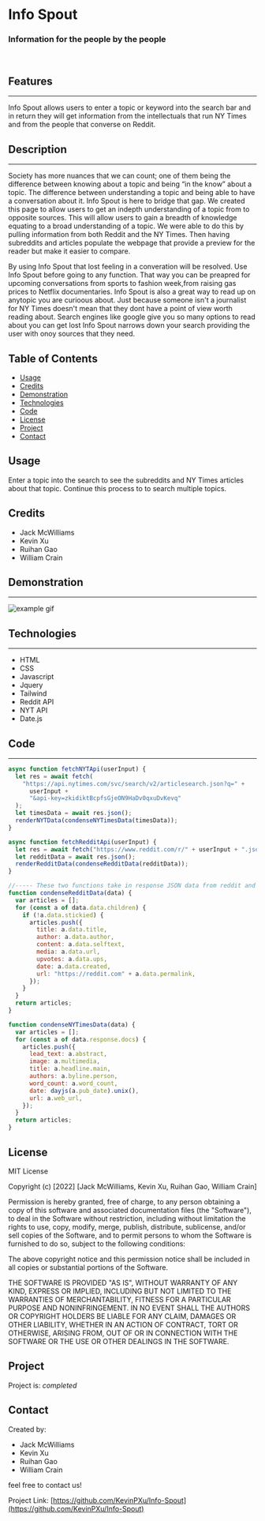 # <Info Spout>

# Info Spout
### Information for the people by the people
<br>

## Features
---
Info Spout allows users to enter a topic or keyword into the search bar and in return they will get information from the intellectuals that run NY Times and from the people that  converse on Reddit.


## Description
---
Society has more nuances that we can count; one of them being the difference between knowing about a topic and being “in the know” about a topic. The difference between understanding a topic and being able to have a conversation about it. Info Spout is here to bridge that gap. We created this page to allow users to get an indepth understanding of a topic from to opposite sources. This will allow users to gain a breadth of knowledge equating to a broad understanding of a topic. We were able to do this by pulling information from both Reddit and the NY Times. Then having subreddits and articles populate the webpage that provide a preview for the reader but make it easier to compare. 

By using Info Spout that lost feeling in a converation will be resolved. Use Info Spout before going to any function. That way you can be preapred for upcoming conversations from sports to fashion week,from raising gas prices to Netflix documentaries. Info Spout is also a great way to read up on anytopic you are curioous about. Just because someone isn't a journalist for NY Times doesn't mean that they dont have a point of view worth reading about. Search engines like google give you so many options to read about you can get lost Info Spout narrows down your search providing the user with onoy sources that they need.

## Table of Contents
* [Usage](#Usage)
* [Credits](#credits)
* [Demonstration](#demonstration)
* [Technologies](#Technologies)
* [Code](#Code)
* [License](#license)
* [Project](#Project)
* [Contact](#Contact)


## Usage

Enter a topic into the search to see the subreddits and NY Times articles about that topic. Continue this process to to search multiple topics. 

## Credits

- Jack McWilliams
- Kevin Xu
- Ruihan Gao
- William Crain

## Demonstration
---
![example gif](./Info-Spout.gif)

## Technologies
---
* HTML
* CSS
* Javascript
* Jquery
* Tailwind
* Reddit API
* NYT API
* Date.js

## Code 
---
```JavaScript
async function fetchNYTApi(userInput) {
  let res = await fetch(
    "https://api.nytimes.com/svc/search/v2/articlesearch.json?q=" +
      userInput +
      "&api-key=zkidiktBcpfsGjeON9HaDv0qxuDvKevq"
  );
  let timesData = await res.json();
  renderNYTData(condenseNYTimesData(timesData));
}

async function fetchRedditApi(userInput) {
  let res = await fetch("https://www.reddit.com/r/" + userInput + ".json");
  let redditData = await res.json();
  renderRedditData(condenseRedditData(redditData));
}

//----- These two functions take in response JSON data from reddit and NYT and returns a list of objects with relevant data -----
function condenseRedditData(data) {
  var articles = [];
  for (const a of data.data.children) {
    if (!a.data.stickied) {
      articles.push({
        title: a.data.title,
        author: a.data.author,
        content: a.data.selftext,
        media: a.data.url,
        upvotes: a.data.ups,
        date: a.data.created,
        url: "https://reddit.com" + a.data.permalink,
      });
    }
  }
  return articles;
}

function condenseNYTimesData(data) {
  var articles = [];
  for (const a of data.response.docs) {
    articles.push({
      lead_text: a.abstract,
      image: a.multimedia,
      title: a.headline.main,
      authors: a.byline.person,
      word_count: a.word_count,
      date: dayjs(a.pub_date).unix(),
      url: a.web_url,
    });
  }
  return articles;
}

```
## License

MIT License

Copyright (c) [2022] [Jack McWilliams, Kevin Xu, Ruihan Gao, William Crain]

Permission is hereby granted, free of charge, to any person obtaining a copy
of this software and associated documentation files (the "Software"), to deal
in the Software without restriction, including without limitation the rights
to use, copy, modify, merge, publish, distribute, sublicense, and/or sell
copies of the Software, and to permit persons to whom the Software is
furnished to do so, subject to the following conditions:

The above copyright notice and this permission notice shall be included in all
copies or substantial portions of the Software.

THE SOFTWARE IS PROVIDED "AS IS", WITHOUT WARRANTY OF ANY KIND, EXPRESS OR
IMPLIED, INCLUDING BUT NOT LIMITED TO THE WARRANTIES OF MERCHANTABILITY,
FITNESS FOR A PARTICULAR PURPOSE AND NONINFRINGEMENT. IN NO EVENT SHALL THE
AUTHORS OR COPYRIGHT HOLDERS BE LIABLE FOR ANY CLAIM, DAMAGES OR OTHER
LIABILITY, WHETHER IN AN ACTION OF CONTRACT, TORT OR OTHERWISE, ARISING FROM,
OUT OF OR IN CONNECTION WITH THE SOFTWARE OR THE USE OR OTHER DEALINGS IN THE
SOFTWARE.

## Project
Project is: _completed_ 

## Contact
Created by:

- Jack McWilliams
- Kevin Xu
- Ruihan Gao
- William Crain

feel free to contact us!

Project Link: [https://github.com/KevinPXu/Info-Spout](https://github.com/KevinPXu/Info-Spout)
